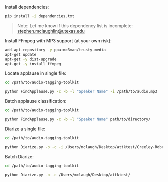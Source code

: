 

Install dependencies:

```bash
pip install -i dependencies.txt
```
>Note: Let me know if this dependency list is incomplete: stephen.mclaughlin@utexas.edu

Install FFmpeg with MP3 support (at your own risk):

```bash
add-apt-repository -y ppa:mc3man/trusty-media
apt-get update
apt-get -y dist-upgrade
apt-get -y install ffmpeg
```

Locate applause in single file:

```bash
cd /path/to/audio-tagging-toolkit

python FindApplause.py -c -b -l "Speaker Name" -i /path/to/audio.mp3
```

Batch applause classification:

```bash
cd /path/to/audio-tagging-toolkit

python FindApplause.py -c -b -l "Speaker Name" path/to/directory/
```

Diarize a single file:

```bash
cd /path/to/audio-tagging-toolkit

python Diarize.py -b -c -i /Users/mclaugh/Desktop/attktest/Creeley-Robert_33_A-Note_Rockdrill-2.mp3
```

Batch Diarize:

```bash
cd /path/to/audio-tagging-toolkit

python Diarize.py -b -c /Users/mclaugh/Desktop/attktest/
```